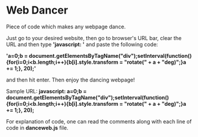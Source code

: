 # Web Dancer
Piece of code which makes any webpage dance.

Just go to your desired website, then go to browser's URL bar, clear the URL and then type **'javascript: '** and paste the following code: 

**'a=0;b = document.getElementsByTagName("div");setInterval(function(){for(i=0;i<b.length;i++){b[i].style.transform = "rotate(" + a + "deg)";}a += 1;}, 20);'** 

and then hit enter. Then enjoy the dancing webpage!

Sample URL: **javascript: a=0;b = document.getElementsByTagName("div");setInterval(function(){for(i=0;i<b.length;i++){b[i].style.transform = "rotate(" + a + "deg)";}a += 1;}, 20);**

For explanation of code, one can read the comments along with each line of code in **danceweb.js** file.
